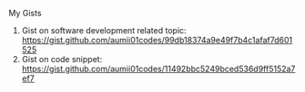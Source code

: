 My Gists

1. Gist on software development related topic: https://gist.github.com/aumii01codes/99db18374a9e49f7b4c1afaf7d601525
2. Gist on code snippet: https://gist.github.com/aumii01codes/11492bbc5249bced536d9ff5152a7ef7